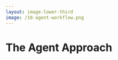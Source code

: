 ```yaml
---
layout: image-lower-third
image: /10-agent-workflow.png
---
```


# The Agent Approach

<!--

**Speaker Notes:**
Main message: Agent approach provides sophisticated specialization but can constrain mature LLM flexibility

- Specialized systems
- Assembly line
- Flexibility limits

*Transition: Then came IDE integration, putting control in developers' hands.*

...

**Reader Notes:**

The agent approach emerged as a sophisticated solution - separate systems for different functions. One agent searches files, another analyzes dependencies, a third makes decisions about relevance. Like an assembly line where each worker has a specific role, or structured family activities where everyone has clear responsibilities. While this works well for complex workflows and specialized tasks, it can limit the natural flexibility of mature LLMs: Conversation context needs to be shared explicitly, concurrency is a challenge for parallel acting agents.

-->
